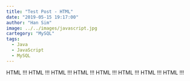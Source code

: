 ```yaml
---
title: "Test Post - HTML"
date: "2019-05-15 19:17:00"
author: "Han Sim"
image: ../../images/javascript.jpg
cartegory: "MySQL"
tags:
  - Java
  - JavaScript
  - MySQL
---
```


HTML !!!
HTML !!!
HTML !!!
HTML !!!
HTML !!!
HTML !!!
HTML !!!
HTML !!!
